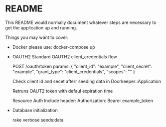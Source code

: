 # README

This README would normally document whatever steps are necessary to get the
application up and running.

Things you may want to cover:
* Docker
  please use: docker-compose up

* OAUTH2
   Standard OAUTH2 client_credentials flow

   POST   /oauth/token
   params:
   {
    "client_id": "example",
    "client_secret": "example",
    "grant_type": "client_credentials",
    "scopes": ""
   }

   Check client id and secet afterr seeding data in Doorkeeper::Application

   Retruns OAUT2 token with defaul expiration time

   Resource Auth
   Include header:
   Authorization: Bearer example_token

* Database initialization

  rake verbose seeds:data

